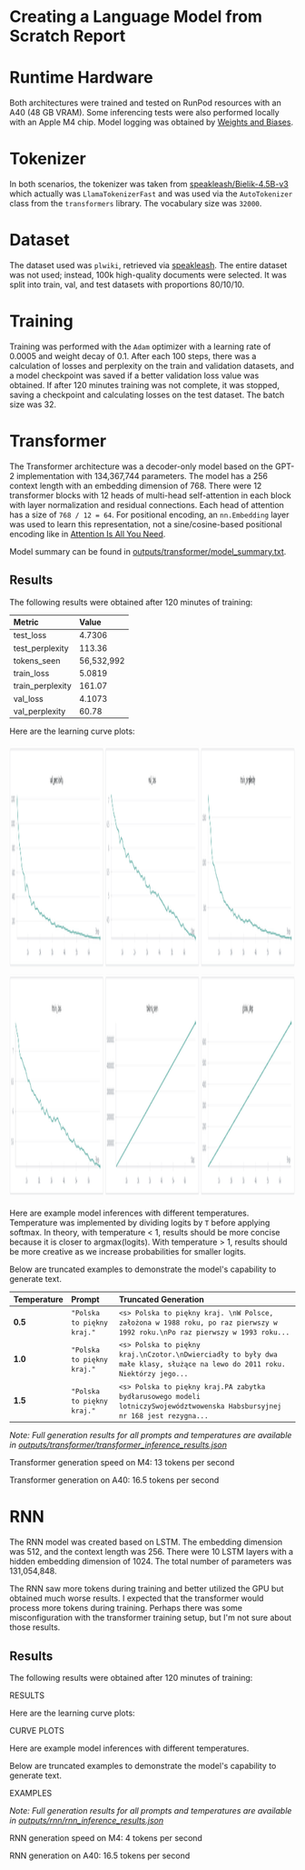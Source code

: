# Creating a Language Model from Scratch Report

# Runtime Hardware
Both architectures were trained and tested on RunPod resources with an A40 (48 GB VRAM). Some inferencing tests were also performed locally with an Apple M4 chip. Model logging was obtained by [Weights and Biases](https://wandb.ai/site/).

# Tokenizer 
In both scenarios, the tokenizer was taken from [speakleash/Bielik-4.5B-v3](https://huggingface.co/speakleash/Bielik-4.5B-v3) which actually was `LlamaTokenizerFast` and was used via the `AutoTokenizer` class from the `transformers` library. The vocabulary size was `32000`.

# Dataset
The dataset used was `plwiki`, retrieved via [speakleash](https://github.com/speakleash/speakleash). The entire dataset was not used; instead, 100k high-quality documents were selected. It was split into train, val, and test datasets with proportions 80/10/10.

# Training
Training was performed with the `Adam` optimizer with a learning rate of 0.0005 and weight decay of 0.1. After each 100 steps, there was a calculation of losses and perplexity on the train and validation datasets, and a model checkpoint was saved if a better validation loss value was obtained. If after 120 minutes training was not complete, it was stopped, saving a checkpoint and calculating losses on the test dataset. The batch size was 32.

# Transformer
The Transformer architecture was a decoder-only model based on the GPT-2 implementation with 134,367,744 parameters.
The model has a 256 context length with an embedding dimension of 768. There were
12 transformer blocks with 12 heads of multi-head self-attention in each block with layer normalization and residual connections. Each head of attention has a size of `768 / 12 = 64`.
For positional encoding, an `nn.Embedding` layer was used to learn this representation, not a sine/cosine-based positional encoding like in [Attention Is All You Need](https://arxiv.org/abs/1706.03762).

Model summary can be found in [outputs/transformer/model_summary.txt](outputs/transformer/model_summary.txt).

## Results
The following results were obtained after 120 minutes of training:

| Metric | Value |
|:---|:---|
| test_loss | 4.7306 |
| test_perplexity | 113.36 |
| tokens_seen | 56,532,992 |
| train_loss | 5.0819 |
| train_perplexity | 161.07 |
| val_loss | 4.1073 |
| val_perplexity | 60.78 |


Here are the learning curve plots:

<img src="outputs/transformer/learning_curves.png" alt="Learning curves" width="1600" height="800"/>






Here are example model inferences with different temperatures.
Temperature was implemented by dividing logits by `T` before applying softmax.
In theory, with temperature < 1, results should be more concise because it is closer to argmax(logits). With temperature > 1, results should be more creative as we increase probabilities for smaller logits.

Below are truncated examples to demonstrate the model's capability to generate text.

| Temperature | Prompt | Truncated Generation |
| :--- | :--- | :--- |
| **0.5** | `"Polska to piękny kraj."` | `<s> Polska to piękny kraj. \nW Polsce, założona w 1988 roku, po raz pierwszy w 1992 roku.\nPo raz pierwszy w 1993 roku...` |
| **1.0** | `"Polska to piękny kraj."` | `<s> Polska to piękny kraj.\nCzotor.\nDwierciadły to były dwa małe klasy, służące na lewo do 2011 roku. Niektórzy jego...` |
| **1.5** | `"Polska to piękny kraj."` | `<s> Polska to piękny kraj.PA zabytka bydłarusowego modeli lotniczySwojewództwowenska Habsbursyjnej nr 168 jest rezygna...` |

*Note: Full generation results for all prompts and temperatures are available in [outputs/transformer/transformer_inference_results.json](outputs/transformer/transformer_inference_results.json)*


Transformer generation speed on M4: 13 tokens per second

Transformer generation on A40: 16.5 tokens per second

# RNN
The RNN model was created based on LSTM. The embedding dimension was 512, and the context length was 256. There were 10 LSTM layers with a hidden embedding dimension of 1024. The total number of parameters was 131,054,848.

The RNN saw more tokens during training and better utilized the GPU but obtained much worse results. I expected that the transformer would process more tokens during training. Perhaps there was some misconfiguration with the transformer training setup, but I'm not sure about those results.


## Results

The following results were obtained after 120 minutes of training:

RESULTS


Here are the learning curve plots:


CURVE PLOTS


Here are example model inferences with different temperatures.


Below are truncated examples to demonstrate the model's capability to generate text.


EXAMPLES


*Note: Full generation results for all prompts and temperatures are available in [outputs/rnn/rnn_inference_results.json](outputs/rnn/rnn_inference_results.json)*


RNN generation speed on M4: 4 tokens per second

RNN generation on A40: 16.5 tokens per second
